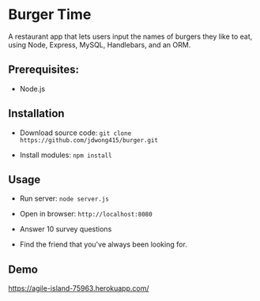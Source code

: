 # Burger Time
A restaurant app that lets users input the names of burgers they like to eat, using Node, Express, MySQL, Handlebars, and an ORM.

## Prerequisites:
* Node.js

## Installation

* Download source code: `git clone https://github.com/jdwong415/burger.git`

* Install modules: `npm install`

## Usage

* Run server: `node server.js`

* Open in browser: `http://localhost:8080`

* Answer 10 survey questions 

* Find the friend that you've always been looking for.

## Demo
https://agile-island-75963.herokuapp.com/